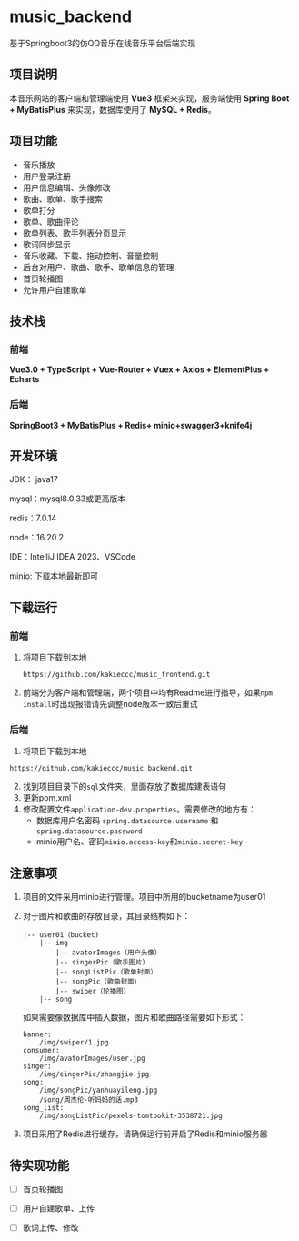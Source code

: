 # music_backend

基于Springboot3的仿QQ音乐在线音乐平台后端实现

##  项目说明

本音乐网站的客户端和管理端使用 **Vue3** 框架来实现，服务端使用 **Spring Boot + MyBatisPlus** 来实现，数据库使用了 **MySQL + Redis**。

## 项目功能

- 音乐播放
- 用户登录注册
- 用户信息编辑、头像修改
- 歌曲、歌单、歌手搜索
- 歌单打分
- 歌单、歌曲评论
- 歌单列表、歌手列表分页显示
- 歌词同步显示
- 音乐收藏、下载、拖动控制、音量控制
- 后台对用户、歌曲、歌手、歌单信息的管理
- 首页轮播图
- 允许用户自建歌单

## 技术栈

### 前端

**Vue3.0 + TypeScript + Vue-Router + Vuex + Axios + ElementPlus + Echarts**

### 后端

**SpringBoot3 + MyBatisPlus + Redis+ minio+swagger3+knife4j**

## 开发环境

JDK： java17

mysql：mysql8.0.33或更高版本

redis：7.0.14

node：16.20.2

IDE：IntelliJ IDEA 2023、VSCode

minio: 下载本地最新即可

## 下载运行

### 前端

1. 将项目下载到本地

    ```
    https://github.com/kakieccc/music_frontend.git
    ```

2. 前端分为客户端和管理端，两个项目中均有Readme进行指导，如果`npm install`时出现报错请先调整node版本一致后重试

### 后端

1. 将项目下载到本地

```
https://github.com/kakieccc/music_backend.git
```

2. 找到项目目录下的`sql`文件夹，里面存放了数据库建表语句
3. 更新pom.xml
4. 修改配置文件`application-dev.properties`。需要修改的地方有：
    - 数据库用户名密码 `spring.datasource.username` 和 `spring.datasource.password`
    - minio用户名、密码`minio.access-key`和`minio.secret-key`

## 注意事项

1. 项目的文件采用minio进行管理。项目中所用的bucketname为user01

2. 对于图片和歌曲的存放目录，其目录结构如下：

    ```
    |-- user01（bucket)
    	|-- img
    		|-- avatorImages（用户头像）
    		|-- singerPic（歌手图片）
    		|-- songListPic（歌单封面）
    		|-- songPic（歌曲封面）
    		|-- swiper（轮播图）
    	|-- song
    ```

    如果需要像数据库中插入数据，图片和歌曲路径需要如下形式：

    ```
    banner: 
    	/img/swiper/1.jpg
    consumer: 
    	/img/avatorImages/user.jpg
    singer: 
    	/img/singerPic/zhangjie.jpg
    song: 
    	/img/songPic/yanhuayileng.jpg 
    	/song/周杰伦-听妈妈的话.mp3
    song_list: 
    	/img/songListPic/pexels-tomtookit-3538721.jpg
    ```

3. 项目采用了Redis进行缓存，请确保运行前开启了Redis和minio服务器

## 待实现功能

- [ ] 首页轮播图
- [ ] 用户自建歌单、上传
- [ ] 歌词上传、修改

